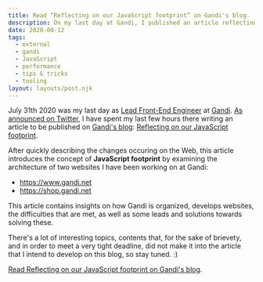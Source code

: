 ```yaml
---
title: Read “Reflecting on our JavaScript footprint” on Gandi's blog.
description: On my last day at Gandi, I published an article reflecting on the relationship between Gandi and JavaScript.
date: 2020-08-12
tags:
  - external
  - gandi
  - JavaScript
  - performance
  - tips & tricks
  - tooling
layout: layouts/post.njk
---
```


July 31th 2020 was my last day as [Lead Front-End Engineer](/about#i'm-looking-for-a-job) at [Gandi](https://www.gandi.net).
[As announced on Twitter](https://twitter.com/tpillard/status/1289276041261920261), I have spent my last few hours there writing an article to be published on [Gandi's blog](https://news.gandi.net): [Reflecting on our JavaScript footprint](https://news.gandi.net/en/2020/07/reflecting-on-our-javascript-footprint/).

After quickly describing the changes occuring on the Web, this article introduces the concept of **JavaScript footprint** by examining the architecture of two websites I have been working on at Gandi:
- https://www.gandi.net
- https://shop.gandi.net

This article contains insights on how Gandi is organized, develops websites, the difficulties that are met, as well as some leads and solutions towards solving these.

There's a lot of interesting topics, contents that, for the sake of brievety, and in order to meet a very tight deadline, did not make it into the article that I intend to develop on this blog, so stay tuned. :)

[Read Reflecting on our JavaScript footprint on Gandi's blog](https://news.gandi.net/en/2020/07/reflecting-on-our-javascript-footprint/).
